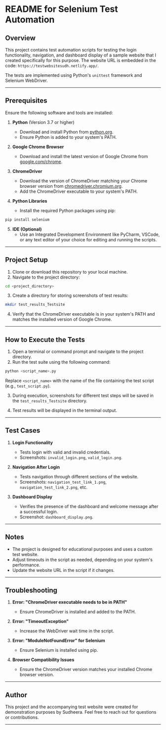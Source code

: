 
# README for Selenium Test Automation

## Overview
This project contains test automation scripts for testing the login functionality, navigation, and dashboard display of a sample website that I created specifically for this purpose. The website URL is embedded in the code: `https://testwebsitesudh.netlify.app/`.

The tests are implemented using Python's `unittest` framework and Selenium WebDriver.

---

## Prerequisites
Ensure the following software and tools are installed:

1. **Python** (Version 3.7 or higher)
   - Download and install Python from [python.org](https://www.python.org/).
   - Ensure Python is added to your system's PATH.

2. **Google Chrome Browser**
   - Download and install the latest version of Google Chrome from [google.com/chrome](https://www.google.com/chrome/).

3. **ChromeDriver**
   - Download the version of ChromeDriver matching your Chrome browser version from [chromedriver.chromium.org](https://chromedriver.chromium.org/downloads).
   - Add the ChromeDriver executable to your system's PATH.

4. **Python Libraries**
   - Install the required Python packages using pip:

```bash
pip install selenium
```

5. **IDE (Optional)**
   - Use an Integrated Development Environment like PyCharm, VSCode, or any text editor of your choice for editing and running the scripts.

---

## Project Setup

1. Clone or download this repository to your local machine.
2. Navigate to the project directory:

```bash
cd <project_directory>
```

3. Create a directory for storing screenshots of test results:

```bash
mkdir test_results_Testsite
```

4. Verify that the ChromeDriver executable is in your system's PATH and matches the installed version of Google Chrome.

---

## How to Execute the Tests

1. Open a terminal or command prompt and navigate to the project directory.
2. Run the test suite using the following command:

```bash
python <script_name>.py
```

Replace `<script_name>` with the name of the file containing the test script (e.g., `test_script.py`).

3. During execution, screenshots for different test steps will be saved in the `test_results_Testsite` directory.

4. Test results will be displayed in the terminal output.

---

## Test Cases

1. **Login Functionality**
   - Tests login with valid and invalid credentials.
   - Screenshots: `invalid_login.png`, `valid_login.png`.

2. **Navigation After Login**
   - Tests navigation through different sections of the website.
   - Screenshots: `navigation_test_link_1.png`, `navigation_test_link_2.png`, etc.

3. **Dashboard Display**
   - Verifies the presence of the dashboard and welcome message after a successful login.
   - Screenshot: `dashboard_display.png`.

---

## Notes

- The project is designed for educational purposes and uses a custom test website.
- Adjust timeouts in the script as needed, depending on your system's performance.
- Update the website URL in the script if it changes.

---

## Troubleshooting

1. **Error: "ChromeDriver executable needs to be in PATH"**
   - Ensure ChromeDriver is installed and added to the PATH.

2. **Error: "TimeoutException"**
   - Increase the WebDriver wait time in the script.

3. **Error: "ModuleNotFoundError" for Selenium**
   - Ensure Selenium is installed using pip.

4. **Browser Compatibility Issues**
   - Ensure the ChromeDriver version matches your installed Chrome browser version.

---

## Author
This project and the accompanying test website were created for demonstration purposes by Sudheera. Feel free to reach out for questions or contributions.

---
